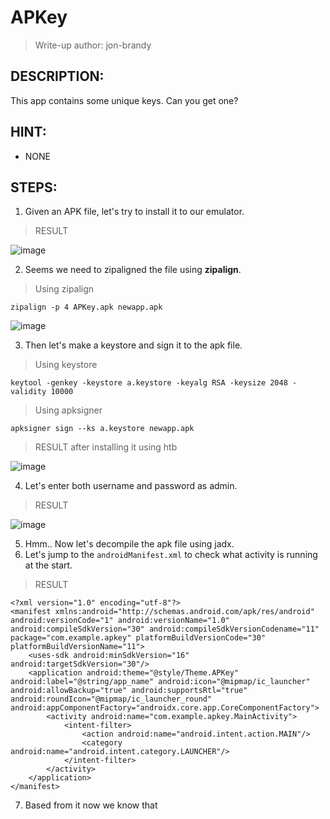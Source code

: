 # APKey
> Write-up author: jon-brandy
## DESCRIPTION:
This app contains some unique keys. Can you get one?
## HINT:
- NONE
## STEPS:
1. Given an APK file, let's try to install it to our emulator.

> RESULT

![image](https://user-images.githubusercontent.com/70703371/226255408-10da79a9-aa99-40ae-b139-edc1c9603095.png)


2. Seems we need to zipaligned the file using **zipalign**.

> Using zipalign

```
zipalign -p 4 APKey.apk newapp.apk
```

![image](https://user-images.githubusercontent.com/70703371/226255632-61400982-16f3-4e7a-a0b2-ae04fe02626a.png)


3. Then let's make a keystore and sign it to the apk file.

> Using keystore

```
keytool -genkey -keystore a.keystore -keyalg RSA -keysize 2048 -validity 10000
```

> Using apksigner

```
apksigner sign --ks a.keystore newapp.apk
```

> RESULT after installing it using htb

![image](https://user-images.githubusercontent.com/70703371/226256701-321b203a-3611-413e-a07b-2ea6c113f9cf.png)


4. Let's enter both username and password as admin.

> RESULT

![image](https://user-images.githubusercontent.com/70703371/226257282-6110c2fd-1437-4bd7-af96-0798cc600a7c.png)


5. Hmm.. Now let's decompile the apk file using jadx.
6. Let's jump to the `androidManifest.xml` to check what activity is running at the start.

> RESULT

```
<?xml version="1.0" encoding="utf-8"?>
<manifest xmlns:android="http://schemas.android.com/apk/res/android" android:versionCode="1" android:versionName="1.0" android:compileSdkVersion="30" android:compileSdkVersionCodename="11" package="com.example.apkey" platformBuildVersionCode="30" platformBuildVersionName="11">
    <uses-sdk android:minSdkVersion="16" android:targetSdkVersion="30"/>
    <application android:theme="@style/Theme.APKey" android:label="@string/app_name" android:icon="@mipmap/ic_launcher" android:allowBackup="true" android:supportsRtl="true" android:roundIcon="@mipmap/ic_launcher_round" android:appComponentFactory="androidx.core.app.CoreComponentFactory">
        <activity android:name="com.example.apkey.MainActivity">
            <intent-filter>
                <action android:name="android.intent.action.MAIN"/>
                <category android:name="android.intent.category.LAUNCHER"/>
            </intent-filter>
        </activity>
    </application>
</manifest>
```

7. Based from it now we know that  
